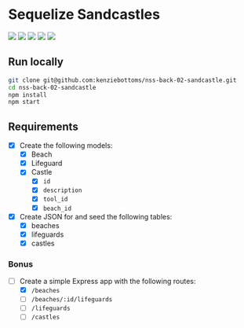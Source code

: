 # Sequelize Sandcastles

![](https://img.shields.io/badge/modularity-nodejs+express-green.svg)
![](https://img.shields.io/badge/data-json-lightgrey.svg)
![](https://img.shields.io/badge/db-postgresql+sequelize-blue.svg)
![](https://img.shields.io/badge/mvp-working-green.svg)
![](https://img.shields.io/badge/bonus-wip-red.svg)

## Run locally

```bash
git clone git@github.com:kenziebottoms/nss-back-02-sandcastle.git
cd nss-back-02-sandcastle
npm install
npm start
```

## Requirements

- [x] Create the following models:
    - [x] Beach
    - [x] Lifeguard
    - [x] Castle
        - [x] `id`
        - [x] `description`
        - [x] `tool_id`
        - [x] `beach_id`
- [x] Create JSON for and seed the following tables:
    - [x] beaches
    - [x] lifeguards
    - [x] castles

### Bonus
- [ ] Create a simple Express app with the following routes:
    - [x] `/beaches`
    - [ ] `/beaches/:id/lifeguards`
    - [ ] `/lifeguards`
    - [ ] `/castles`